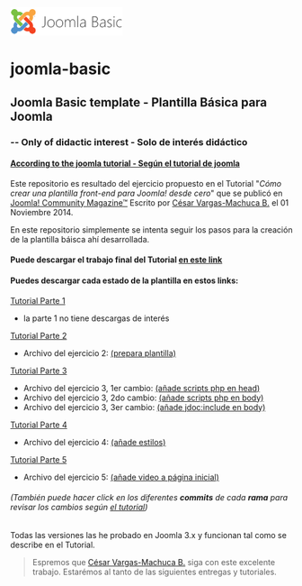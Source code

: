 <img src="https://raw.githubusercontent.com/rumpmx/joomla-basic/master/img/logo.png" data-canonical-src="https://raw.githubusercontent.com/rumpmx/joomla-basic/master/img/logo.png" width="200" height="50" />

# joomla-basic
## Joomla Basic template - Plantilla Básica para Joomla
### -- Only of didactic interest - Solo de interés didáctico
#### [According to the joomla tutorial - Según el tutorial de joomla](https://magazine.joomla.org/es/ediciones-anteriores/noviembre-2014/item/2377-como-crear-una-plantilla-front-end-para-joomla-desde-cero-parte-1)

Este repositorio es resultado del ejercicio propuesto en el Tutorial "_Cómo crear una plantilla front-end para Joomla! desde cero_" que se publicó en [Joomla! Community Magazine™](https://magazine.joomla.org/es) Escrito por [César Vargas-Machuca B.](http://twitter.com/WebCamayoc) el 01 Noviembre 2014.

En este repositorio simplemente se intenta seguir los pasos para la creación de la plantilla báisca ahí desarrollada.

#### Puede descargar el trabajo final del Tutorial [en este link](https://github.com/rumpmx/joomla-basic/archive/master.zip)

#### Puedes descargar **cada estado** de la plantilla en estos links:

[Tutorial Parte 1](https://magazine.joomla.org/es/ediciones-anteriores/noviembre-2014/item/2377-como-crear-una-plantilla-front-end-para-joomla-desde-cero-parte-1)

- la parte 1 no tiene descargas de interés 

[Tutorial Parte 2](https://magazine.joomla.org/es/ediciones-anteriores/noviembre-2014/item/2378-como-crear-una-plantilla-front-end-para-joomla-desde-cero-parte-2)

- Archivo del ejercicio 2: [(prepara plantilla) ](https://github.com/rumpmx/joomla-basic/archive/2daParte.zip)

[Tutorial Parte 3](https://magazine.joomla.org/es/ediciones-anteriores/diciembre-2014/item/2414-como-crear-una-plantilla-front-end-para-joomla-desde-cero-parte-3)

- Archivo del ejercicio 3, 1er cambio: [(añade scripts php en head)](https://github.com/rumpmx/joomla-basic/archive/3raParte-1.zip)
- Archivo del ejercicio 3, 2do cambio: [(añade scripts php en body)](https://github.com/rumpmx/joomla-basic/archive/3raParte-2.zip)
- Archivo del ejercicio 3, 3er cambio: [(añade jdoc:include en body)](https://github.com/rumpmx/joomla-basic/archive/3raParte-3.zip)

[Tutorial Parte 4](https://magazine.joomla.org/es/ediciones-anteriores/diciembre-2014/item/2415-como-crear-una-plantilla-front-end-para-joomla-desde-cero-parte-4)

- Archivo del ejercicio 4: [(añade estilos)](https://github.com/rumpmx/joomla-basic/archive/4taParte.zip)

[Tutorial Parte 5](https://magazine.joomla.org/es/ediciones-anteriores/mayo-2015/item/2726-como-crear-una-plantilla-front-end-para-joomla-desde-cero-parte-5-agregando-un-video-en-el-index-php)

- Archivo del ejercicio 5: [(añade video a página inicial)](https://github.com/rumpmx/joomla-basic/archive/5taParte.zip)

###### (También puede hacer click en los diferentes **_commits_** de cada **_rama_** para revisar los cambios según [el tutorial](https://magazine.joomla.org/es/ediciones-anteriores/noviembre-2014/item/2377-como-crear-una-plantilla-front-end-para-joomla-desde-cero-parte-1))

Todas las versiones las he probado en Joomla 3.x y funcionan tal como se describe en el Tutorial.

> Espremos que [César Vargas-Machuca B.](http://twitter.com/WebCamayoc) siga con este excelente trabajo. Estarémos al tanto de las siguientes entregas y tutoriales.